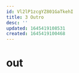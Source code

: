 ```yaml
---
id: Vl2lP1zcgYZ801GaTkehI
title: 3 Outro
desc: ''
updated: 1645419108531
created: 1645419100468
---
```

# out
